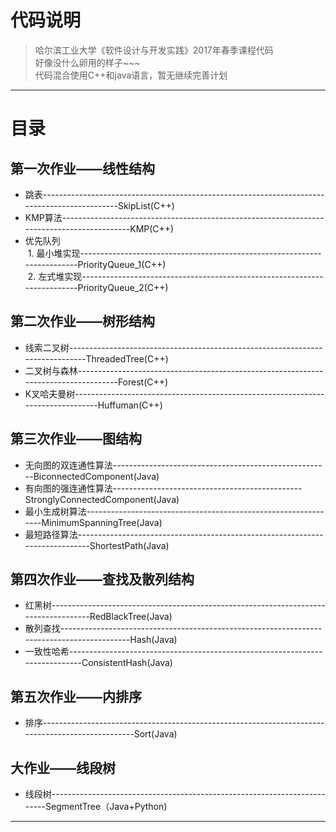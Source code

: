# 代码说明

> 哈尔滨工业大学《软件设计与开发实践》2017年春季课程代码   
> 好像没什么卵用的样子~~~  
> 代码混合使用C++和java语言，暂无继续完善计划

---
# 目录
## 第一次作业——线性结构
* 跳表---------------------------------------------------------------------------------------------SkipList(C++)
* KMP算法-------------------------------------------------------------------------------------------KMP(C++)
* 优先队列  
  1. 最小堆实现-------------------------------------------------------------------------PriorityQueue\_1(C++)  
  2. 左式堆实现-------------------------------------------------------------------------PriorityQueue\_2(C++)

## 第二次作业——树形结构
* 线索二叉树------------------------------------------------------------------------------ThreadedTree(C++)
* 二叉树与森林------------------------------------------------------------------------------------Forest(C++)
* K叉哈夫曼树--------------------------------------------------------------------------------Huffuman(C++)

## 第三次作业——图结构
* 无向图的双连通性算法------------------------------------------------------BiconnectedComponent(Java)
* 有向图的强连通性算法-----------------------------------------------StronglyConnectedComponent(Java)
* 最小生成树算法---------------------------------------------------------------MinimumSpanningTree(Java)
* 最短路径算法-----------------------------------------------------------------------------ShortestPath(Java)

## 第四次作业——查找及散列结构
* 红黑树------------------------------------------------------------------------------------RedBlackTree(Java)
* 散列查找-------------------------------------------------------------------------------------------Hash(Java)
* 一致性哈希-----------------------------------------------------------------------------ConsistentHash(Java)

## 第五次作业——内排序
* 排序-------------------------------------------------------------------------------------------------Sort(Java)

## 大作业——线段树
* 线段树-------------------------------------------------------------------------SegmentTree（Java+Python)
---
